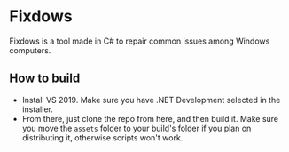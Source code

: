 # Fixdows
Fixdows is a tool made in C# to repair common issues among Windows computers.
## How to build
- Install VS 2019. Make sure you have .NET Development selected in the installer.
- From there, just clone the repo from here, and then build it. Make sure you move the `assets` folder to your build's folder if you plan on distributing it, otherwise scripts won't work.

